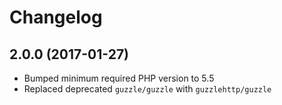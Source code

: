 # Changelog

## 2.0.0 (2017-01-27)

* Bumped minimum required PHP version to 5.5
* Replaced deprecated `guzzle/guzzle` with `guzzlehttp/guzzle`
